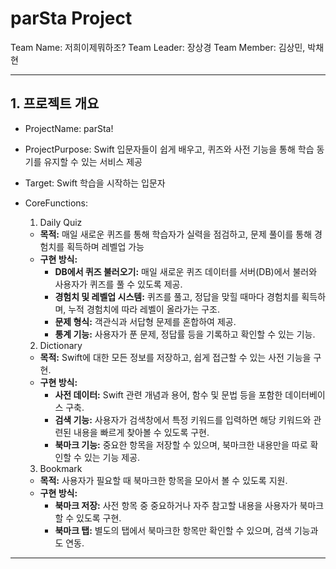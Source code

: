 # parSta Project
Team Name: 저희이제뭐하조?
Team Leader: 장상경
Team Member: 김상민, 박채현

***

## 1. 프로젝트 개요
- ProjectName: parSta!
- ProjectPurpose: Swift 입문자들이 쉽게 배우고, 퀴즈와 사전 기능을 통해 학습 동기를 유지할 수 있는 서비스 제공
- Target: Swift 학습을 시작하는 입문자
- CoreFunctions:
    1) Daily Quiz
    - **목적:** 매일 새로운 퀴즈를 통해 학습자가 실력을 점검하고, 문제 풀이를 통해 경험치를 획득하며 레벨업 가능
    - **구현 방식:**
        - **DB에서 퀴즈 불러오기:** 매일 새로운 퀴즈 데이터를 서버(DB)에서 불러와 사용자가 퀴즈를 풀 수 있도록 제공.
        - **경험치 및 레벨업 시스템:** 퀴즈를 풀고, 정답을 맞힐 때마다 경험치를 획득하며, 누적 경험치에 따라 레벨이 올라가는 구조.
        - **문제 형식:** 객관식과 서답형 문제를 혼합하여 제공.
        - **통계 기능:** 사용자가 푼 문제, 정답률 등을 기록하고 확인할 수 있는 기능.
        
    2) Dictionary
    - **목적:** Swift에 대한 모든 정보를 저장하고, 쉽게 접근할 수 있는 사전 기능을 구현.
    - **구현 방식:**
        - **사전 데이터:** Swift 관련 개념과 용어, 함수 및 문법 등을 포함한 데이터베이스 구축.
        - **검색 기능:** 사용자가 검색창에서 특정 키워드를 입력하면 해당 키워드와 관련된 내용을 빠르게 찾아볼 수 있도록 구현.
        - **북마크 기능:** 중요한 항목을 저장할 수 있으며, 북마크한 내용만을 따로 확인할 수 있는 기능 제공.

    3) Bookmark
    - **목적:** 사용자가 필요할 때 북마크한 항목을 모아서 볼 수 있도록 지원.
    - **구현 방식:**
        - **북마크 저장:** 사전 항목 중 중요하거나 자주 참고할 내용을 사용자가 북마크할 수 있도록 구현.
        - **북마크 탭:** 별도의 탭에서 북마크한 항목만 확인할 수 있으며, 검색 기능과도 연동.

***

